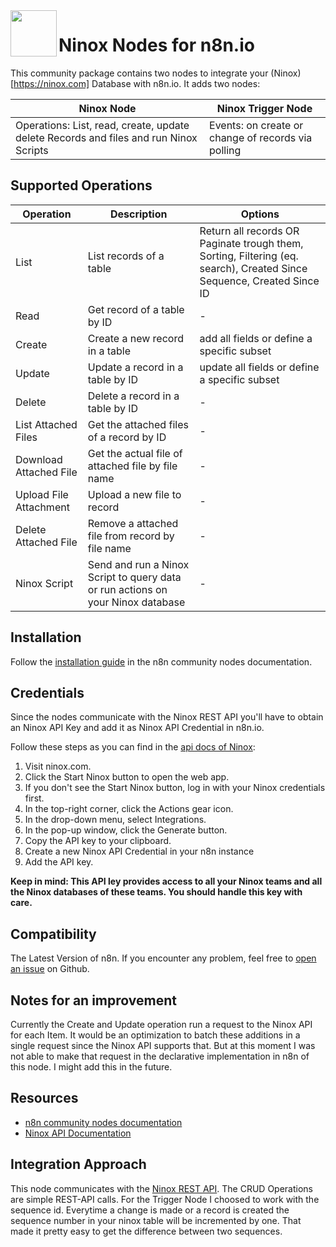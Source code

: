 <img src="https://raw.githubusercontent.com/geckse/n8n-nodes-ninox/master/nodes/Ninox/ninox.svg" align="left" height="74" width="74"> 

# Ninox Nodes for n8n.io

This community package contains two nodes to integrate your (Ninox)[https://ninox.com] Database with n8n.io.
It adds two nodes:

| Ninox Node  | Ninox Trigger Node |
| ------------- | ------------- |
| Operations: List, read, create, update delete Records and files and run Ninox Scripts  | Events: on create or change of records via polling |

## Supported Operations

| Operation  | Description | Options |
| ------------- |  ------------- |  ------------- | 
| List  | List records of a table | Return all records OR Paginate trough them, Sorting, Filtering (eq. search), Created Since Sequence, Created Since ID  |
| Read  | Get record of a table by ID | - |
| Create  | Create a new record in a table | add all fields or define a specific subset |
| Update  | Update a record in a table by ID | update all fields or define a specific subset |
| Delete  | Delete a record in a table by ID | - |
| List Attached Files  | Get the attached files of a record by ID | - |
| Download Attached File | Get the actual file of attached file by file name | - |
| Upload File Attachment | Upload a new file to record | - |
| Delete Attached File | Remove a attached file from record by file name | - |
| Ninox Script | Send and run a Ninox Script to query data or run actions on your Ninox database | - |


## Installation
Follow the [installation guide](https://docs.n8n.io/integrations/community-nodes/installation/) in the n8n community nodes documentation.

## Credentials

Since the nodes communicate with the Ninox REST API you'll have to obtain an Ninox API Key and add it as Ninox API Credential in n8n.io.

Follow these steps as you can find in the [api docs of Ninox](https://docs.ninox.com/en/api/introduction#obtaining-a-personal-access-token):
1. Visit ninox.com. 
2. Click the Start Ninox button to open the web app. 
3. If you don't see the Start Ninox button, log in with your Ninox credentials first.
4. In the top-right corner, click the Actions gear icon.
5. In the drop-down menu, select Integrations.
6. In the pop-up window, click the Generate button.
7. Copy the API key to your clipboard.
8. Create a new Ninox API Credential in your n8n instance
9. Add the API key.

**Keep in mind: This API ley provides access to all your Ninox teams and all the Ninox databases of these teams. You should handle this key with care.**

## Compatibility

The Latest Version of n8n. If you encounter any problem, feel free to [open an issue](https://github.com/geckse/n8n-nodes-ninox) on Github. 

## Notes for an improvement
Currently the Create and Update operation run a request to the Ninox API for each Item. It would be an optimization to batch these additions in a single request since the Ninox API supports that. But at this moment I was not able to make that request in the declarative implementation in n8n of this node. I might add this in the future. 

## Resources

* [n8n community nodes documentation](https://docs.n8n.io/integrations/community-nodes/)
* [Ninox API Documentation](https://docs.ninox.com/de/altes-handbuch/ninox-api/ninox-rest-api)

## Integration Approach

This node communicates with the [Ninox REST API](https://docs.ninox.com/de/altes-handbuch/ninox-api/ninox-rest-api). The CRUD Operations are simple REST-API calls. For the Trigger Node I choosed to work with the sequence id. Everytime a change is made or a record is created the sequence number in your ninox table will be incremented by one. That made it pretty easy to get the difference between two sequences. 
